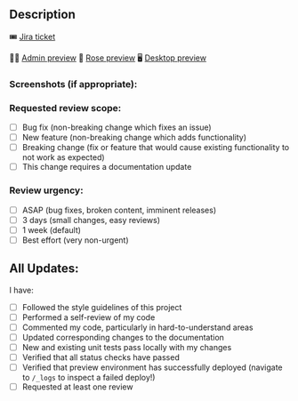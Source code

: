 ## Description

:tickets: [Jira ticket]()

<!--
Replace PATH_TO_FEATURE with Vercel link
-->

:technologist: [Admin preview](PATH_TO_FEATURE)
:rose: [Rose preview](PATH_TO_FEATURE)
:desktop_computer: [Desktop preview](PATH_TO_FEATURE)

<!-- Add a brief description of changes here. Include any other necessary relevant links -->

### Screenshots (if appropriate):

<!-- Help your reviewer understand the type of review you need by selecting the scope and urgency. -->

### Requested review scope:

- [ ] Bug fix (non-breaking change which fixes an issue)
- [ ] New feature (non-breaking change which adds functionality)
- [ ] Breaking change (fix or feature that would cause existing functionality to not work as expected)
- [ ] This change requires a documentation update

### Review urgency:

- [ ] ASAP (bug fixes, broken content, imminent releases)
- [ ] 3 days (small changes, easy reviews)
- [ ] 1 week (default)
- [ ] Best effort (very non-urgent)

<!-- Fill out only the appropriate checklist for your type of feature (or both if necessary) and delete the other one! -->

## All Updates:

<!-- This section is mandatory for all PRs: -->

I have:

- [ ] Followed the style guidelines of this project
- [ ] Performed a self-review of my code
- [ ] Commented my code, particularly in hard-to-understand areas
- [ ] Updated corresponding changes to the documentation
- [ ] New and existing unit tests pass locally with my changes
- [ ] Verified that all status checks have passed
- [ ] Verified that preview environment has successfully deployed (navigate to `/_logs` to inspect a failed deploy!)
- [ ] Requested at least one review